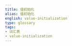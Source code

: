 ```yaml
---
title: 值初始化
alias: 值初始化
english: value-initialization
type: glossary
tags:
- 词汇表
- value-initialization
---
```

